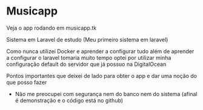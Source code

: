 # Musicapp

Veja o app rodando em musicapp.tk

Sistema em Laravel de estudo (Meu primeiro sistema em laravel)

Como nunca utilizei Docker e aprender a configurar tudo além de aprender a configurar o laravel tomaria muito tempo
optei por utilizar minha configuração default do servidor que já possuo na DigitalOcean

Pontos importantes que deixei de lado para obter o app e dar uma noção do que posso fazer 

 - Não me preocupei com segurança nem do banco nem do sistema (afinal é demonstração e o código está no github)
 


